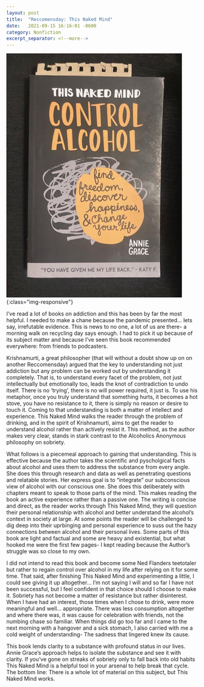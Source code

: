 ```yaml
---
layout: post
title:  "Reccomensday: This Naked Mind"
date:   2021-09-15 16:16:01 -0600
category: Nonfiction
excerpt_separator: <!--more-->
---
```

![PDX](/images/AnnieGrace.jpg){:class="img-responsive"}

I’ve read a lot of books on addiction and this has been by far the most helpful.<!--more--> I needed to make a chane because the pandemic presented… lets say, irrefutable evidence. This is news to no one, a lot of us are there- a morning walk on recycling day says enough.  I had to pick it up because of its subject matter and because I’ve seen this book recommended everywhere: from friends to podcasters.

Krishnamurti, a great philosopher (that will without a doubt show up on on another Reccomensday) argued that the key to understanding not just addiction but any problem can be worked out by understanding it completely. That is, to understand every facet of the problem, not just intellectually but emotionally too, leads the knot of contradiction to undo itself. There is no ‘trying’, there is no will power required, it just is. To use his metaphor, once you truly understand that something hurts, it becomes a hot stove, you have no resistance to it, there is simply no reason or desire to touch it.  Coming to that understanding is both a matter of intellect and experience. This Naked Mind walks the reader through the problem of drinking, and in the spirit of Krishnamurti, aims to get the reader to understand alcohol rather than actively resist it. This method, as the author makes very clear, stands in stark contrast to the Alcoholics Anonymous philosophy on sobriety.

What follows is a piecemeal approach to gaining that understanding. This is effective because the author takes the scientific and pyscholgical facts about alcohol and uses them to address the substance from every angle. She does this through research and data as well as penetrating questions and relatable stories. Her express goal is to “integrate” our subconscious view of alcohol with our conscious one. She does this deliberately with chapters meant to speak to those parts of the mind. This makes reading the book an active experience rather than a passive one. The writing is concise and direct, as the reader works through This Naked Mind, they will question their personal relationship with alcohol and better understand the alcohol’s context in society at large. At some points the reader will be challenged to dig deep into their uprbinging and personal experience to suss out the hazy connections between alcohol and their personal lives. Some parts of this book are light and factual and some are heavy and existential, but what hooked me were the first few pages- I kept reading because the Author’s struggle was so close to my own.

I did not intend to read this book and become some Ned Flanders teetotaler but rather to regain control over alcohol in my life after relying on it for some time. That said, after finishing This Naked Mind and experimenting a little, I could see giving it up altogether… I’m not saying I will and so far I have not been successful, but I feel confident in that choice should I choose to make it. Sobriety has not become a matter of resistance but rather disinterest.  When I have had an interest, those times when I chose to drink, were more meaningful and well… appropriate.  There was less consumption altogether and where there was, it was cause for celebration with friends, not the numbing chase so familiar. When things did go too far and I came to the next morning with a hangover and a sick stomach, I also carried with me a cold weight of understanding- The sadness that lingered knew its cause.

This book lends clarity to a substance with profound status in our lives. Annie Grace’s approach helps to isolate the substance and see it with clarity. If you’ve gone on streaks of sobriety only to fall back into old habits This Naked Mind is a helpful tool in your arsenal to help break that cycle. The bottom line: There is a whole lot of material on this subject, but This Naked Mind works.
